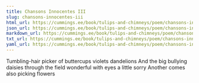 ```yaml
---
title: Chansons Innocentes III
slug: chansons-innocentes-iii
html_url: https://cummings.ee/book/tulips-and-chimneys/poem/chansons-innocentes-iii/
json_url: https://cummings.ee/book/tulips-and-chimneys/poem/chansons-innocentes-iii.json
markdown_url: https://cummings.ee/book/tulips-and-chimneys/poem/chansons-innocentes-iii.md
txt_url: https://cummings.ee/book/tulips-and-chimneys/poem/chansons-innocentes-iii.txt
yaml_url: https://cummings.ee/book/tulips-and-chimneys/poem/chansons-innocentes-iii.yaml
---
```


Tumbling-hair
picker of buttercups
violets
dandelions
And the big bullying daisies
through the field wonderful
with eyes a little sorry
Another comes
also picking flowers
